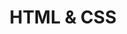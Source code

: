 ---
layout: default
title: HTML & CSS
description: This is another group-project I did with a couple of class mates.
image: ../assets/images/htmlcss.png
link: https://awkes.github.io/HTML-och-CSS-historik/
---
